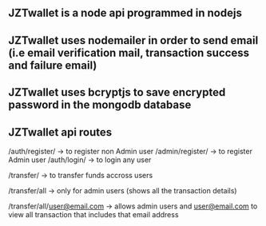 ## JZTwallet is a node api programmed in nodejs
## JZTwallet uses nodemailer in order to send email (i.e email verification mail, transaction success and failure email)
## JZTwallet uses bcryptjs to save encrypted password in the mongodb database

## JZTwallet api routes

/auth/register/ -> to register non Admin user
/admin/register/ -> to register Admin user
/auth/login/ -> to login any user

/transfer/ -> to transfer funds accross users

/transfer/all -> only for admin users (shows all the transaction details)

/transfer/all/user@email.com -> allows admin users and user@email.com to view all transaction that includes that email address
